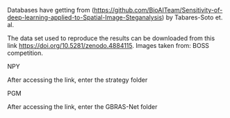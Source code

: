 Databases have getting from (https://github.com/BioAITeam/Sensitivity-of-deep-learning-applied-to-Spatial-Image-Steganalysis) by Tabares-Soto et. al.

The data set used to reproduce the results can be downloaded from this link https://doi.org/10.5281/zenodo.4884115. Images taken from: BOSS competition.

NPY

After accessing the link, enter the strategy folder

PGM

After accessing the link, enter the GBRAS-Net folder
